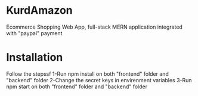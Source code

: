 # KurdAmazon

Ecommerce Shopping Web App, full-stack MERN application integrated with "paypal" payment

# Installation

Follow the stepssf
1-Run npm install on both "frontend" folder and "backend" folder
2-Change the secret keys in envirenment variables
3-Run npm start on both "frontend" folder and "backend" folder
